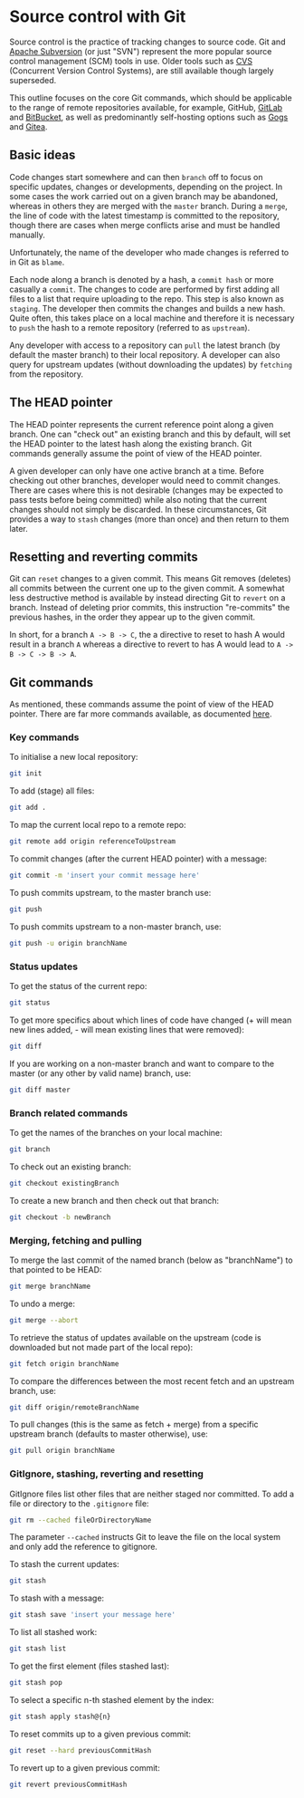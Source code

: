# Source control with Git

Source control is the practice of tracking changes to source code. Git and [Apache Subversion](https://subversion.apache.org/) (or just "SVN") represent the more popular source control management (SCM) tools in use. Older tools such as [CVS](https://savannah.nongnu.org/projects/cvs/) (Concurrent Version Control Systems), are still available though largely superseded.

This outline focuses on the core Git commands, which should be applicable to the range of remote repositories available, for example, GitHub, [GitLab](https://gitlab.com/) and [BitBucket](https://bitbucket.org/), as well as predominantly self-hosting options such as [Gogs](https://gogs.io/) and [Gitea](https://docs.gitea.io/en-us/).

## Basic ideas

Code changes start somewhere and can then ```branch``` off to focus on specific updates, changes or developments, depending on the project. In some cases the work carried out on a given branch may be abandoned, whereas in others they are merged with the ```master``` branch. During a ```merge```, the line of code with the latest timestamp is committed to the repository, though there are cases when merge conflicts arise and must be handled manually.

Unfortunately, the name of the developer who made changes is referred to in Git as ```blame```.

Each node along a branch is denoted by a hash, a ```commit hash``` or more casually a ```commit```. The changes to code are performed by first adding all files to a list that require uploading to the repo. This step is also known as ```staging```. The developer then commits the changes and builds a new hash. Quite often, this takes place on a local machine and therefore it is necessary to ```push``` the hash to a remote repository (referred to as ```upstream```). 

Any developer with access to a repository can ```pull``` the latest branch (by default the master branch) to their local repository. A developer can also query for upstream updates (without downloading the updates) by ```fetching``` from the repository.

## The HEAD pointer

The HEAD pointer represents the current reference point along a given branch. One can "check out" an existing branch and this by default, will set the HEAD pointer to the latest hash along the existing branch. Git commands generally assume the point of view of the HEAD pointer.

A given developer can only have one active branch at a time. Before checking out other branches, developer would need to commit changes. There are cases where this is not desirable (changes may be expected to pass tests before being committed) while also noting that the current changes should not simply be discarded. In these circumstances, Git provides a way to ```stash``` changes (more than once) and then return to them later.

## Resetting and reverting commits

Git can ```reset``` changes to a given commit. This means Git removes (deletes) all commits between the current one up to the given commit. A somewhat less destructive method is available by instead directing Git to ```revert``` on a branch. Instead of deleting prior commits, this instruction "re-commits" the previous hashes, in the order they appear up to the given commit. 

In short, for a branch ```A -> B -> C```, the a directive to reset to hash A would result in a branch ```A``` whereas a directive to revert to has A would lead to ```A -> B -> C -> B -> A```.

## Git commands

As mentioned, these commands assume the point of view of the HEAD pointer. There are far more commands available, as documented [here](https://git-scm.com/docs).

### Key commands

To initialise a new local repository:

```bash
git init
```

To add (stage) all files:

```bash
git add .
```

To map the current local repo to a remote repo:

```bash
git remote add origin referenceToUpstream
```

To commit changes (after the current HEAD pointer) with a message:

```bash
git commit -m 'insert your commit message here'
```

To push commits upstream, to the master branch use:

```bash
git push
```

To push commits upstream to a non-master branch, use:

```bash
git push -u origin branchName
```

### Status updates

To get the status of the current repo:

```bash
git status
```

To get more specifics about which lines of code have changed (+ will mean new lines added, - will mean existing lines that were removed):

```bash
git diff
```

If you are working on a non-master branch and want to compare to the master (or any other by valid name) branch, use:

```bash
git diff master
```

### Branch related commands

To get the names of the branches on your local machine:

```bash
git branch
```

To check out an existing branch:

```bash
git checkout existingBranch
```

To create a new branch and then check out that branch:

```bash
git checkout -b newBranch
```

### Merging, fetching and pulling

To merge the last commit of the named branch (below as "branchName") to that pointed to be HEAD:

```bash
git merge branchName
```

To undo a merge:

```bash
git merge --abort
```

To retrieve the status of updates available on the upstream (code is downloaded but not made part of the local repo):

```bash
git fetch origin branchName
```

To compare the differences between the most recent fetch and an upstream branch, use:

```bash
git diff origin/remoteBranchName
```

To pull changes (this is the same as fetch + merge) from a specific upstream branch (defaults to master otherwise), use:

```bash
git pull origin branchName
```

### GitIgnore, stashing, reverting and resetting

GitIgnore files list other files that are neither staged nor committed. To add a file or directory to the ```.gitignore``` file:

```bash
git rm --cached fileOrDirectoryName
```

The parameter ```--cached``` instructs Git to leave the file on the local system and only add the reference to gitignore.

To stash the current updates:

```bash
git stash
```

To stash with a message:

```bash
git stash save 'insert your message here'
```

To list all stashed work:

```bash
git stash list
```

To get the first element (files stashed last):

```bash
git stash pop
```

To select a specific n-th stashed element by the index:

```bash
git stash apply stash@{n}
```

To reset commits up to a given previous commit:

```bash
git reset --hard previousCommitHash
```

To revert up to a given previous commit:

```bash
git revert previousCommitHash
```

